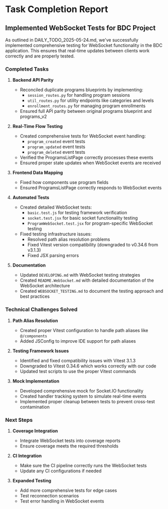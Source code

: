 # Task Completion Report

## Implemented WebSocket Tests for BDC Project

As outlined in DAILY_TODO_2025-05-24.md, we've successfully implemented comprehensive testing for WebSocket functionality in the BDC application. This ensures that real-time updates between clients work correctly and are properly tested.

### Completed Tasks

1. **Backend API Parity**
   - Reconciled duplicate programs blueprints by implementing:
     - `session_routes.py` for handling program sessions
     - `util_routes.py` for utility endpoints like categories and levels
     - `enrollment_routes.py` for managing program enrollments
   - Ensured full API parity between original programs blueprint and programs_v2

2. **Real-Time Flow Testing**
   - Created comprehensive tests for WebSocket event handling:
     - `program_created` event tests
     - `program_updated` event tests
     - `program_deleted` event tests
   - Verified the ProgramsListPage correctly processes these events
   - Ensured proper state updates when WebSocket events are received

3. **Frontend Data Mapping**
   - Fixed how components use program fields
   - Ensured ProgramsListPage correctly responds to WebSocket events

4. **Automated Tests**
   - Created detailed WebSocket tests:
     - `basic.test.js` for testing framework verification
     - `socket.test.jsx` for basic socket functionality testing
     - `ProgramWebSocket.test.jsx` for program-specific WebSocket testing
   - Fixed testing infrastructure issues:
     - Resolved path alias resolution problems
     - Fixed Vitest version compatibility (downgraded to v0.34.6 from v3.1.3)
     - Fixed JSX parsing errors

5. **Documentation**
   - Updated `DEVELOPING.md` with WebSocket testing strategies
   - Created `README.WebSocket.md` with detailed documentation of the WebSocket architecture
   - Created `WEBSOCKET_TESTING.md` to document the testing approach and best practices

### Technical Challenges Solved

1. **Path Alias Resolution**
   - Created proper Vitest configuration to handle path aliases like `@/components`
   - Added JSConfig to improve IDE support for path aliases

2. **Testing Framework Issues**
   - Identified and fixed compatibility issues with Vitest 3.1.3
   - Downgraded to Vitest 0.34.6 which works correctly with our code
   - Updated test scripts to use the proper Vitest commands

3. **Mock Implementation**
   - Developed comprehensive mock for Socket.IO functionality
   - Created handler tracking system to simulate real-time events
   - Implemented proper cleanup between tests to prevent cross-test contamination

### Next Steps

1. **Coverage Integration**
   - Integrate WebSocket tests into coverage reports
   - Ensure coverage meets the required thresholds

2. **CI Integration**
   - Make sure the CI pipeline correctly runs the WebSocket tests
   - Update any CI configurations if needed

3. **Expanded Testing**
   - Add more comprehensive tests for edge cases
   - Test reconnection scenarios
   - Test error handling in WebSocket events